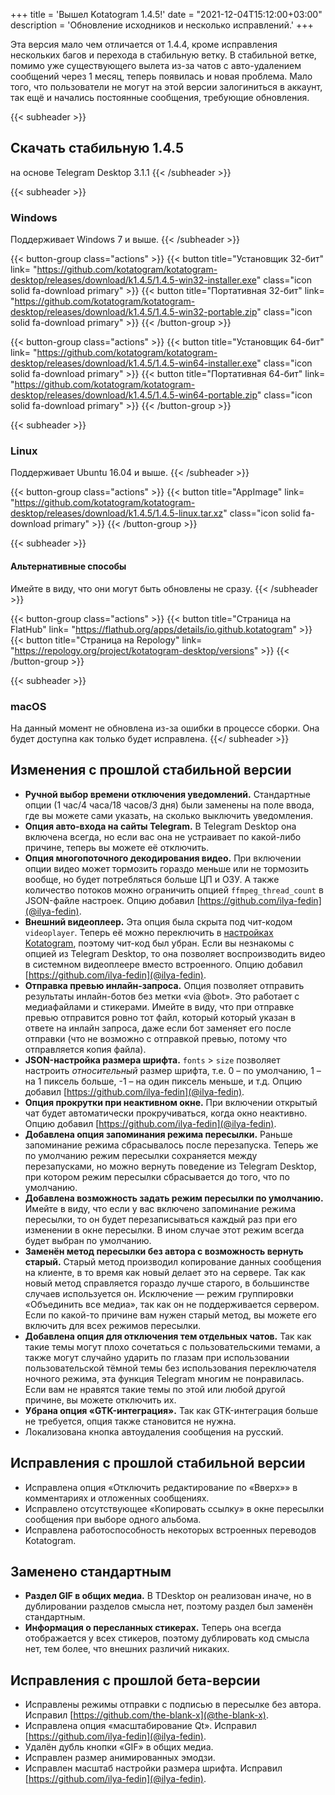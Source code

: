 +++
title = 'Вышел Kotatogram 1.4.5!'
date = "2021-12-04T15:12:00+03:00"
description = 'Обновление исходников и несколько исправлений.'
+++

Эта версия мало чем отличается от 1.4.4, кроме исправления нескольких багов и перехода в стабильную ветку. В стабильной ветке, помимо уже существующего вылета из-за чатов с авто-удалением сообщений через 1 месяц, теперь появилась и новая проблема. Мало того, что пользователи не могут на этой версии залогиниться в аккаунт, так ещё и начались постоянные сообщения, требующие обновления.

{{< subheader >}}
## Скачать стабильную 1.4.5
на основе Telegram Desktop 3.1.1
{{< /subheader >}}

{{< subheader >}}
### Windows
Поддерживает Windows 7 и выше. 
{{< /subheader >}}

{{< button-group class="actions" >}}
    {{< button title="Установщик 32-бит" link= "https://github.com/kotatogram/kotatogram-desktop/releases/download/k1.4.5/1.4.5-win32-installer.exe" class="icon solid fa-download primary" >}}
    {{< button title="Портативная 32-бит" link= "https://github.com/kotatogram/kotatogram-desktop/releases/download/k1.4.5/1.4.5-win32-portable.zip" class="icon solid fa-download primary" >}}
{{< /button-group >}}

{{< button-group class="actions" >}}
    {{< button title="Установщик 64-бит" link= "https://github.com/kotatogram/kotatogram-desktop/releases/download/k1.4.5/1.4.5-win64-installer.exe" class="icon solid fa-download primary" >}}
    {{< button title="Портативная 64-бит" link= "https://github.com/kotatogram/kotatogram-desktop/releases/download/k1.4.5/1.4.5-win64-portable.zip" class="icon solid fa-download primary" >}}
{{< /button-group >}}

{{< subheader >}}
### Linux
Поддерживает Ubuntu 16.04 и выше.
{{< /subheader >}}

{{< button-group class="actions" >}}
    {{< button title="AppImage" link= "https://github.com/kotatogram/kotatogram-desktop/releases/download/k1.4.5/1.4.5-linux.tar.xz" class="icon solid fa-download primary" >}}
{{< /button-group >}}

{{< subheader >}}
#### Альтернативные способы
Имейте в виду, что они могут быть обновлены не сразу.
{{< /subheader >}}

{{< button-group class="actions" >}}
    {{< button title="Страница на FlatHub" link= "https://flathub.org/apps/details/io.github.kotatogram" >}}
    {{< button title="Страница на Repology" link= "https://repology.org/project/kotatogram-desktop/versions" >}}
{{< /button-group >}}

{{< subheader >}}
### macOS
На данный момент не обновлена из-за ошибки в процессе сборки. Она будет доступна как только будет исправлена.
{{</ subheader >}}

## Изменения с прошлой стабильной версии

* **Ручной выбор времени отключения уведомлений.** Стандартные опции (1 час/4 часа/18 часов/3 дня) были заменены на поле ввода, где вы можете сами указать, на сколько выключить уведомления.
* **Опция авто-входа на сайты Telegram.** В Telegram Desktop она включена всегда, но если вас она не устраивает по какой-либо причине, теперь вы можете её отключить.
* **Опция многопоточного декодирования видео.** При включении опции видео может тормозить гораздо меньше или не тормозить вообще, но будет потребляться больше ЦП и ОЗУ. А также количество потоков можно ограничить опцией `ffmpeg_thread_count` в JSON-файле настроек. Опцию добавил [https://github.com/ilya-fedin](@ilya-fedin).
* **Внешний видеоплеер.** Эта опция была скрыта под чит-кодом `videoplayer`. Теперь её можно переключить в [настройках Kotatogram](tg://settings/kotato), поэтому чит-код был убран. Если вы незнакомы с опцией из Telegram Desktop, то она позволяет воспроизводить видео в системном видеоплеере вместо встроенного. Опцию добавил [https://github.com/ilya-fedin](@ilya-fedin).
* **Отправка превью инлайн-запроса.** Опция позволяет отправить результаты инлайн-ботов без метки «via @bot». Это работает с медиафайлами и стикерами. Имейте в виду, что при отправке превью отправится ровно тот файл, который который указан в ответе на инлайн запроса, даже если бот заменяет его после отправки (что не возможно с отправкой превью, потому что отправляется копия файла).
* **JSON-настройка размера шрифта.** `fonts` > `size` позволяет настроить _относительный_ размер шрифта, т.е. 0 – по умолчанию, 1 – на 1 пиксель больше, -1 – на один пиксель меньше, и т.д. Опцию добавил [https://github.com/ilya-fedin](@ilya-fedin).
* **Опция прокрутки при неактивном окне.** При включении открытый чат будет автоматически прокручиваться, когда окно неактивно. Опцию добавил [https://github.com/ilya-fedin](@ilya-fedin).
* **Добавлена опция запоминания режима пересылки.** Раньше запоминание режима сбрасывалось после перезапуска. Теперь же по умолчанию режим пересылки сохраняется между перезапусками, но можно вернуть поведение из Telegram Desktop, при котором режим пересылки сбрасывается до того, что по умолчанию.
* **Добавлена возможность задать режим пересылки по умолчанию.** Имейте в виду, что если у вас включено запоминание режима пересылки, то он будет перезаписываться каждый раз при его изменении в окне пересылки. В ином случае этот режим всегда будет выбран по умолчанию.
* **Заменён метод пересылки без автора с возможность вернуть старый.** Старый метод производил копирование данных сообщения на клиенте, в то время как новый делает это на сервере. Так как новый метод справляется гораздо лучше старого, в большинстве случаев используется он. Исключение — режим группировки «Объединить все медиа», так как он не поддерживается сервером. Если по какой-то причине вам нужен старый метод, вы можете его включить для всех режимов пересылки.
* **Добавлена опция для отключения тем отдельных чатов.** Так как такие темы могут плохо сочетаться с пользовательскими темами, а также могут случайно ударить по глазам при использовании пользовательской тёмной темы без использования переключателя ночного режима, эта функция Telegram многим не понравилась. Если вам не нравятся такие темы по этой или любой другой причине, вы можете отключить их.
* **Убрана опция «GTK-интеграция».** Так как GTK-интеграция больше не требуется, опция также становится не нужна.
* Локализована кнопка автоудаления сообщения на русский.

## Исправления с прошлой стабильной версии

* Исправлена опция «Отключить редактирование по «Вверх»» в комментариях и отложенных сообщениях.
* Исправлено отсутствующее «Копировать ссылку» в окне пересылки сообщения при выборе одного альбома.
* Исправлена работоспособность некоторых встроенных переводов Kotatogram.

## Заменено стандартным

* **Раздел GIF в общих медиа.** В TDesktop он реализован иначе, но в дублировании разделов смысла нет, поэтому раздел был заменён стандартным.
* **Информация о пересланных стикерах.** Теперь она всегда отображается у всех стикеров, поэтому дублировать код смысла нет, тем более, что внешних различий никаких.

## Исправления с прошлой бета-версии

* Исправлены режимы отправки с подписью в пересылке без автора. Исправил [https://github.com/the-blank-x](@the-blank-x).
* Исправлена опция «масштабирование Qt». Исправил [https://github.com/ilya-fedin](@ilya-fedin).
* Удалён дубль кнопки «GIF» в общих медиа.
* Исправлен размер анимированных эмодзи.
* Исправлен масштаб настройки размера шрифта. Исправил [https://github.com/ilya-fedin](@ilya-fedin).

